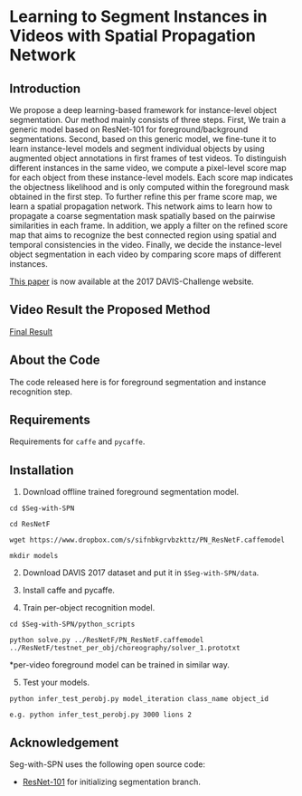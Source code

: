 Learning to Segment Instances in Videos with Spatial Propagation Network
=========================================
Introduction
-----------------------------------------
We propose a deep learning-based framework for instance-level object segmentation. Our method mainly consists of three steps. First, We train a generic model based on ResNet-101 for foreground/background segmentations. Second, based on this generic model, we fine-tune it to learn instance-level models and segment individual objects by using augmented object annotations in first frames of test videos. To distinguish different instances in the same video, we compute a pixel-level score map for each object from these instance-level models. Each score map indicates the objectness likelihood and is only computed within the foreground mask obtained in the first step. To further refine this per frame score map, we learn a spatial propagation network. This network aims to learn how to propagate a coarse segmentation mask spatially based on the pairwise similarities in each frame. In addition, we apply a filter on the refined score map that aims to recognize the best connected region using spatial and temporal consistencies in the video. Finally, we decide the instance-level object segmentation in each video by comparing score maps of different instances.

[This paper](http://davischallenge.org/challenge2017/papers/DAVIS-Challenge-6th-Team.pdf) is now available at the 2017 DAVIS-Challenge website.

Video Result the Proposed Method
-------------------------------------------
[Final Result](https://www.youtube.com/watch?v=JMCYk9w_TyA&feature=youtu.be)


About the Code
-------------------------------------------
The code released here is for foreground segmentation and instance recognition step.


Requirements
-------------------------------------------
Requirements for `caffe` and `pycaffe`.


Installation
-----------------------------------------------------
1. Download offline trained foreground segmentation model.

`cd $Seg-with-SPN`

`cd ResNetF`

`wget https://www.dropbox.com/s/sifnbkgrvbzkttz/PN_ResNetF.caffemodel`

`mkdir models`

2. Download DAVIS 2017 dataset and put it in `$Seg-with-SPN/data`.

3. Install caffe and pycaffe.

4. Train per-object recognition model.

`cd $Seg-with-SPN/python_scripts`

`python solve.py ../ResNetF/PN_ResNetF.caffemodel ../ResNetF/testnet_per_obj/choreography/solver_1.prototxt`

*per-video foreground model can be trained in similar way.

5. Test your models.

`python infer_test_perobj.py model_iteration class_name object_id`

`e.g. python infer_test_perobj.py 3000 lions 2`




Acknowledgement
--------------------------------------------------
Seg-with-SPN uses the following open source code:
* [ResNet-101](https://github.com/KaimingHe/deep-residual-networks) for initializing segmentation branch.


